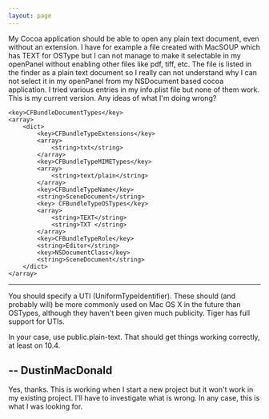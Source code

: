 ```yaml
---
layout: page
---
```


My Cocoa application should be able to open any plain text document, even without an extension.
I have for example a file created with MacSOUP which has TEXT for OSType but I can not manage to make it selectable in my openPanel without enabling other files like pdf, tiff, etc.
The file is listed in the finder as a plain text document so I really can not understand why I can not select it in my openPanel from my NSDocument based cocoa application.
I tried various entries in my info.plist file but none of them work. This is my current version.
Any ideas of what I'm doing wrong?

    
	<key>CFBundleDocumentTypes</key>
	<array>
		<dict>
			<key>CFBundleTypeExtensions</key>
			<array>
				<string>txt</string>
			</array>
			<key>CFBundleTypeMIMETypes</key>
			<array>
				<string>text/plain</string>
			</array>
			<key>CFBundleTypeName</key>
			<string>SceneDocument</string>
			<key> CFBundleTypeOSTypes</key>
			<array>
				<string>TEXT</string>
				<string>TXT </string>
			</array>
			<key>CFBundleTypeRole</key>
			<string>Editor</string>
			<key>NSDocumentClass</key>
			<string>SceneDocument</string>
		</dict>
	</array>


----

You should specify a UTI (UniformTypeIdentifier). These should (and probably will) be more commonly used on Mac OS X in the future than OSTypes, although they haven't been given much publicity. Tiger has full support for UTIs. 

In your case, use public.plain-text. That should get things working correctly, at least on 10.4.

-- DustinMacDonald
----
Yes, thanks. 
This is working when I start a new project but it won't work in my existing project.
I'll have to investigate what is wrong.
In any case, this is what I was looking for.
